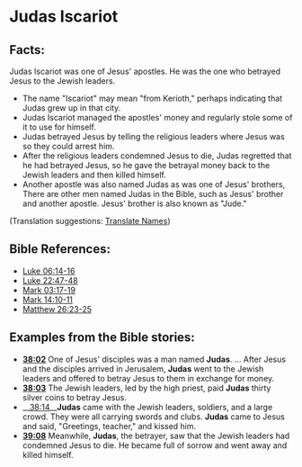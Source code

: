 # Judas Iscariot #

## Facts: ##

Judas Iscariot was one of Jesus' apostles. He was the one who betrayed Jesus to the Jewish leaders.

* The name "Iscariot" may mean "from Kerioth," perhaps indicating that Judas grew up in that city.
* Judas Iscariot managed the apostles' money and regularly stole some of it to use for himself.
* Judas betrayed Jesus by telling the religious leaders where Jesus was so they could arrest him.
* After the religious leaders condemned Jesus to die, Judas regretted that he had betrayed Jesus, so he gave the betrayal money back to the Jewish leaders and then killed himself.
* Another apostle was also named Judas as was one of Jesus' brothers, There are other men named Judas in the Bible, such as Jesus' brother and another apostle. Jesus' brother is also known as "Jude."

(Translation suggestions: [Translate Names](en/ta-vol1/translate/man/translate-names))



## Bible References: ##

* [Luke 06:14-16](en/tn/luk/help/06/14)
* [Luke 22:47-48](en/tn/luk/help/22/47)
* [Mark 03:17-19](en/tn/mrk/help/03/17)
* [Mark 14:10-11](en/tn/mrk/help/14/10)
* [Matthew 26:23-25](en/tn/mat/help/26/23)

## Examples from the Bible stories: ##

* __[38:02](en/tn/obs/help/38/02)__ One of Jesus' disciples was a man named __Judas__. … After Jesus and the disciples arrived in Jerusalem, __Judas__  went to the Jewish leaders and offered to betray Jesus to them in exchange for money.
* __[38:03](en/tn/obs/help/38/03)__ The Jewish leaders, led by the high priest, paid __Judas__  thirty silver coins to betray Jesus.
* __[38:14](en/tn/obs/help/38/14)____Judas__  came with the Jewish leaders, soldiers, and a large crowd. They were all carrying swords and clubs. __Judas__  came to Jesus and said, "Greetings, teacher," and kissed him.
* __[39:08](en/tn/obs/help/39/08)__ Meanwhile, __Judas__, the betrayer, saw that the Jewish leaders had condemned Jesus to die. He became full of sorrow and went away and killed himself.